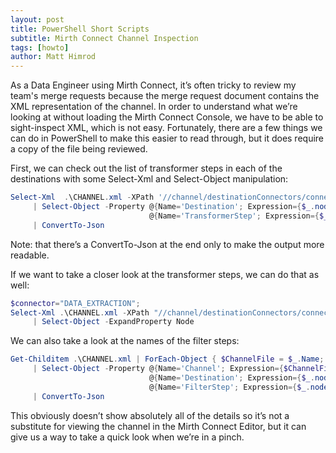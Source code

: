 ```yaml
---
layout: post
title: PowerShell Short Scripts
subtitle: Mirth Connect Channel Inspection
tags: [howto]
author: Matt Himrod
---
```


As a Data Engineer using Mirth Connect, it’s often tricky to review my team's merge requests because the merge request document contains the XML representation of the channel. In order to understand what we’re looking at without loading the Mirth Connect Console, we have to be able to sight-inspect XML, which is not easy. Fortunately, there are a few things we can do in PowerShell to make this easier to read through, but it does require a copy of the file being reviewed.

First, we can check out the list of transformer steps in each of the destinations with some Select-Xml and Select-Object manipulation:

```PowerShell
Select-Xml  .\CHANNEL.xml -XPath '//channel/destinationConnectors/connector' `
     | Select-Object -Property @{Name='Destination'; Expression={$_.node.name}}, `
                               @{Name='TransformerStep'; Expression={$_.node.transformer.elements.ForEach({$_.ChildNodes.name.Where({$_ -ne '#whitespace'})})}} `
     | ConvertTo-Json
```

Note: that there’s a ConvertTo-Json at the end only to make the output more readable.

If we want to take a closer look at the transformer steps, we can do that as well:

```PowerShell
$connector="DATA_EXTRACTION"; 
Select-Xml .\CHANNEL.xml -XPath "//channel/destinationConnectors/connector[name='$connector']/transformer/elements/*" `
     | Select-Object -ExpandProperty Node
```

We can also take a look at the names of the filter steps:

```PowerShell
Get-Childitem .\CHANNEL.xml | ForEach-Object { $ChannelFile = $_.Name; Select-Xml $_ -XPath '//channel/destinationConnectors/connector' `
     | Select-Object -Property @{Name='Channel'; Expression={$ChannelFile}}, `
                               @{Name='Destination'; Expression={$_.node.name}}, `
                               @{Name='FilterStep'; Expression={$_.node.filter.elements.ForEach({$_.ChildNodes.name.Where({$_ -ne '#whitespace'})})}}} `
     | ConvertTo-Json
```

This obviously doesn’t show absolutely all of the details so it’s not a substitute for viewing the channel in the Mirth Connect Editor, but it can give us a way to take a quick look when we’re in a pinch.

